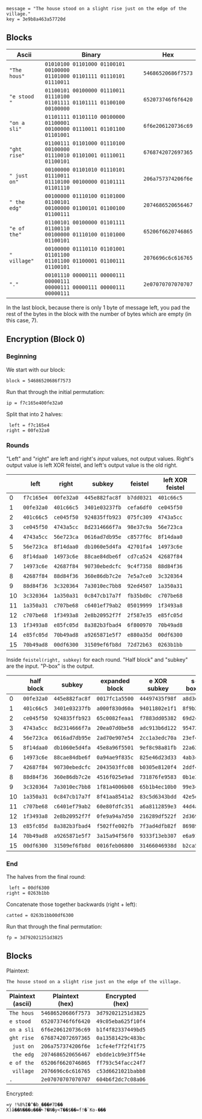 ```
message = "The house stood on a slight rise just on the edge of the village."
key = 3e9b8a463a57720d
```

## Blocks
| Ascii | Binary | Hex |
| ----- | ------ | --- |
| `"The hous"` | `01010100 01101000 01100101 00100000`<br>`01101000 01101111 01110101 01110011` | `54686520686f7573`
| `"e stood "` | `01100101 00100000 01110011 01110100`<br>`01101111 01101111 01100100 00100000` | `652073746f6f6420`
| `"on a sli"` | `01101111 01101110 00100000 01100001`<br>`00100000 01110011 01101100 01101001` | `6f6e206120736c69`
| `"ght rise"` | `01100111 01101000 01110100 00100000`<br>`01110010 01101001 01110011 01100101` | `6768742072697365`
| `" just on"` | `00100000 01101010 01110101 01110011`<br>`01110100 00100000 01101111 01101110` | `206a757374206f6e`
| `" the edg"` | `00100000 01110100 01101000 01100101`<br>`00100000 01100101 01100100 01100111` | `2074686520656467`
| `"e of the"` | `01100101 00100000 01101111 01100110`<br>`00100000 01110100 01101000 01100101` | `65206f6620746865`
| `" village"` | `00100000 01110110 01101001 01101100`<br>`01101100 01100001 01100111 01100101` | `2076696c6c616765`
| `"."` | `00101110 00000111 00000111 00000111`<br>`00000111 00000111 00000111 00000111` | `2e07070707070707`

In the last block, because there is only 1 byte of message left, you pad the rest of the bytes in the block with the number of bytes which are empty (in this case, 7).

## Encryption (Block 0)
### Beginning
We start with our block:<br>
```
block = 54686520686f7573
```

Run that through the initial permutation:<br>
```
ip = f7c165e400fe32a0
```

Split that into 2 halves:<br>
```
 left = f7c165e4
right = 00fe32a0
```

### Rounds
"Left" and "right" are left and right's _input_ values, not output values. Right's output value is left XOR feistel, and left's output value is the old right.

|    | left       | right      | subkey         | feistel    | left XOR feistel
| -- | ---------- | ---------- | -------------- | ---------- | ----------------
| 0  | `f7c165e4` | `00fe32a0` | `445e882fac8f` | `b7dd0321` | `401c66c5`
| 1  | `00fe32a0` | `401c66c5` | `3401e03237fb` | `cefa6df0` | `ce045f50`
| 2  | `401c66c5` | `ce045f50` | `924835ffb923` | `075fc309` | `4743a5cc`
| 3  | `ce045f50` | `4743a5cc` | `8d2314666f7a` | `98e37c9a` | `56e723ca`
| 4  | `4743a5cc` | `56e723ca` | `0616ad7db95e` | `c8577f6c` | `8f14daa0`
| 5  | `56e723ca` | `8f14daa0` | `db1060e5d4fa` | `42701fa4` | `14973c6e`
| 6  | `8f14daa0` | `14973c6e` | `88cae84dbe6f` | `cd7ca524` | `42687f84`
| 7  | `14973c6e` | `42687f84` | `90730ebedcfc` | `9c4f7358` | `88d84f36`
| 8  | `42687f84` | `88d84f36` | `360e86db7c2e` | `7e5a7ce0` | `3c320364`
| 9  | `88d84f36` | `3c320364` | `7a3010ec7bb8` | `92ed4507` | `1a350a31`
| 10 | `3c320364` | `1a350a31` | `0c847cb17a7f` | `fb35bd0c` | `c707be68`
| 11 | `1a350a31` | `c707be68` | `c6401ef79ab2` | `05019999` | `1f3493a8`
| 12 | `c707be68` | `1f3493a8` | `2e8b20952f7f` | `2f587e35` | `e85fc05d`
| 13 | `1f3493a8` | `e85fc05d` | `8a382b3fbad4` | `6f800970` | `70b49ad8`
| 14 | `e85fc05d` | `70b49ad8` | `a9265871e5f7` | `e880a35d` | `00df6300`
| 15 | `70b49ad8` | `00df6300` | `31509ef6fb8d` | `72d72b63` | `0263b1bb`

Inside `feistel(right, subkey)` for each round. "Half block" and "subkey" are the input. "P-box" is the output.

|    | half block | subkey         | expanded block | e XOR subkey   | s-boxes    | p-box
| -- | ---------- | -------------- | -------------- | -------------- | ---------- | ----------
| 0  | `00fe32a0` | `445e882fac8f` | `0017fc1a5500` | `44497435f98f` | `a8d3d8d4` | `b7dd0321`
| 1  | `401c66c5` | `3401e03237fb` | `a000f830d60a` | `94011802e1f1` | `8f9b237f` | `cefa6df0`
| 2  | `ce045f50` | `924835ffb923` | `65c0082feaa1` | `f7883dd05382` | `69d2c4d2` | `075fc309`
| 3  | `4743a5cc` | `8d2314666f7a` | `20ea07d0be58` | `adc913b6d122` | `95472f2b` | `98e37c9a`
| 4  | `56e723ca` | `0616ad7db95e` | `2ad70e907e54` | `2cc1a3edc70a` | `23ef456f` | `c8577f6c`
| 5  | `8f14daa0` | `db1060e5d4fa` | `45e8a96f5501` | `9ef8c98a81fb` | `22a62275` | `42701fa4`
| 6  | `14973c6e` | `88cae84dbe6f` | `0a94ae9f835c` | `825e46d23d33` | `4ab3c36c` | `cd7ca524`
| 7  | `42687f84` | `90730ebedcfc` | `2043503ffc08` | `b0305e8120f4` | `2ddf4d0a` | `9c4f7358`
| 8  | `88d84f36` | `360e86db7c2e` | `4516f025e9ad` | `731876fe9583` | `0b1e397f` | `7e5a7ce0`
| 9  | `3c320364` | `7a3010ec7bb8` | `1f81a4006b08` | `65b1b4ec10b0` | `99e34ab0` | `92ed4507`
| 10 | `1a350a31` | `0c847cb17a7f` | `8f41aa8541a2` | `83c5d6343bdd` | `42e5df79` | `fb35bd0c`
| 11 | `c707be68` | `c6401ef79ab2` | `60e80fdfc351` | `a6a8112859e3` | `44d4a481` | `05019999`
| 12 | `1f3493a8` | `2e8b20952f7f` | `0fe9a94a7d50` | `216289df522f` | `2d3691fd` | `2f587e35`
| 13 | `e85fc05d` | `8a382b3fbad4` | `f502ffe002fb` | `7f3ad4dfb82f` | `8698901d` | `6f800970`
| 14 | `70b49ad8` | `a9265871e5f7` | `3a15a94f56f0` | `9333f13eb307` | `e6a91588` | `e880a35d`
| 15 | `00df6300` | `31509ef6fb8d` | `0016feb06800` | `31466046938d` | `b2ca59d7` | `72d72b63`

### End
The halves from the final round:<br>
```
 left = 00df6300
right = 0263b1bb
```
Concatenate those together backwards (right + left):<br>
```
catted = 0263b1bb00df6300
```

Run that through the final permutation:<br>
```
fp = 3d792021251d3825
```

## Blocks
Plaintext:<br>
```
The house stood on a slight rise just on the edge of the village.
```

| Plaintext<br>(ascii) | Plaintext<br>(hex) | Encrypted<br>(hex) |
| -------------------- | ------------------ | ------------------ |
| `The hous` | `54686520686f7573`| `3d792021251d3825`
| `e stood ` | `652073746f6f6420`| `49c05eba625f10f4`
| `on a sli` | `6f6e206120736c69`| `b1f4f82337449bd5`
| `ght rise` | `6768742072697365`| `0a13581429c483bc`
| ` just on` | `206a757374206f6e`| `1cfe4ef7f2f41f75`
| ` the edg` | `2074686520656467`| `ebdde1cb9e3ff54e`
| `e of the` | `65206f6620746865`| `ff793c54facc24f7`
| ` village` | `2076696c6c616765`| `c53d6621021babb8`
| `.` | `2e07070707070707`| `604b6f2dc7c08a06`

Encrypted:<br>
```
=y !%8%I�^�b_���#7D��
X)ă��N���u���˞?�N�y<T��$��=f!�`Ko-���
```
